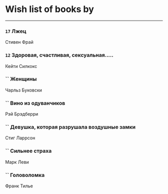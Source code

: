 # Wish list of books by [](https://plus.google.com/u/0/110931306939441771638/)
---

### `17` Лжец
Стивен Фрай

### `12` Здоровая, счастливая, сексуальная.....
Кейти Силкокс

### `` Женщины
Чарльз Буковски

### `` Вино из одуванчиков
Рэй Брэдберри

### `` Девушка, которая разрушала воздушные замки
Стиг Ларрсон

### `` Сильнее страха
Марк Леви

### `` Головоломка
Франк Тилье

